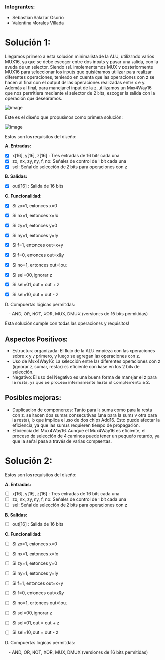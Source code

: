 ### Integrantes:

- Sebastian Salazar Osorio
- Valentina Morales Villada

# Solución 1: 

Llegamos primero a esta solución minimalista de la ALU, utilizando varios MUX16, ya que se debe escoger entre dos inputs y pasar una salida, con la ayuda de un selector. Siendo así, implementamos MUX y posteriormente MUX16 para seleccionar los inputs que quisiéramos utilizar para realizar diferentes operaciones, teniendo en cuenta que las operaciones con z se hacen al final con el output de las operaciones realizadas entre x e y. Además al final, para manejar el input de la z, utilizamos un Mux4Way16 que nos permitiera mediante el selector de 2 bits, escoger la salida con la operación que deseáramos. 

![image](https://github.com/user-attachments/assets/d94da061-e0f7-4e15-b386-3732ef3b5ca5)

Este es el diseño que propusimos como primera solución:

![image](https://github.com/user-attachments/assets/802f0af7-baca-40e0-9414-ea092e334ff4)


Estos son los requisitos del diseño: 

**A. Entradas:**

- [x] x[16], y[16], z[16] : Tres entradas de 16 bits cada una
- [x] zx, nx, zy, ny, f, no: Señales de control de 1 bit cada una
- [x] sel: Señal de selección de 2 bits para operaciones con z

**B. Salidas:**

- [x] out[16] : Salida de 16 bits

**C. Funcionalidad:**

- [x] Si zx=1, entonces x=0
- [x] Si nx=1, entonces x=!x
- [x] Si zy=1, entonces y=0
- [x] Si ny=1, entonces y=!y
- [x] Si f=1, entonces out=x+y
- [x] Si f=0, entonces out=x&y
- [x] Si no=1, entonces out=!out
- [x] Si sel=00, ignorar z
- [x] Si sel=01, out = out + z
- [x] Si sel=10, out = out - z


D. Compuertas lógicas permitidas:

   - AND, OR, NOT, XOR, MUX, DMUX (versiones de 16 bits permitidas)


Esta solución cumple con todas las operaciones y requisitos!


## Aspectos Positivos:

- Estructura organizada: El flujo de la ALU empieza con las operaciones sobre x y y primero, y luego se agregan las operaciones con z.
- Uso de Mux4Way16: La selección entre las diferentes operaciones con z (ignorar z, sumar, restar) es eficiente con base en los 2 bits de selección.
- Negativo: El uso del Negativo es una buena forma de manejar el z para la resta, ya que se procesa internamente hasta el complemento a 2.

## Posibles mejoras:

- Duplicación de componentes: Tanto para la suma como para la resta con z, se hacen dos sumas consecutivas (una para la suma y otra para la resta), lo que implica el uso de dos chips Add16. Esto puede afectar la eficiencia, ya que las sumas requieren tiempo de propagación.
- Eficiencia del Mux4Way16: Aunque el Mux4Way16 es eficiente, el proceso de selección de 4 caminos puede tener un pequeño retardo, ya que la señal pasa a través de varias compuertas.




# Solución 2:


Estos son los requisitos del diseño: 

**A. Entradas:**

- [ ] x[16], y[16], z[16] : Tres entradas de 16 bits cada una
- [ ] zx, nx, zy, ny, f, no: Señales de control de 1 bit cada una
- [ ] sel: Señal de selección de 2 bits para operaciones con z

**B. Salidas:**

- [ ] out[16] : Salida de 16 bits

**C. Funcionalidad:**

- [ ] Si zx=1, entonces x=0
- [ ] Si nx=1, entonces x=!x
- [ ] Si zy=1, entonces y=0
- [ ] Si ny=1, entonces y=!y
- [ ] Si f=1, entonces out=x+y
- [ ] Si f=0, entonces out=x&y
- [ ] Si no=1, entonces out=!out
- [ ] Si sel=00, ignorar z
- [ ] Si sel=01, out = out + z
- [ ] Si sel=10, out = out - z


D. Compuertas lógicas permitidas:

   - AND, OR, NOT, XOR, MUX, DMUX (versiones de 16 bits permitidas)
